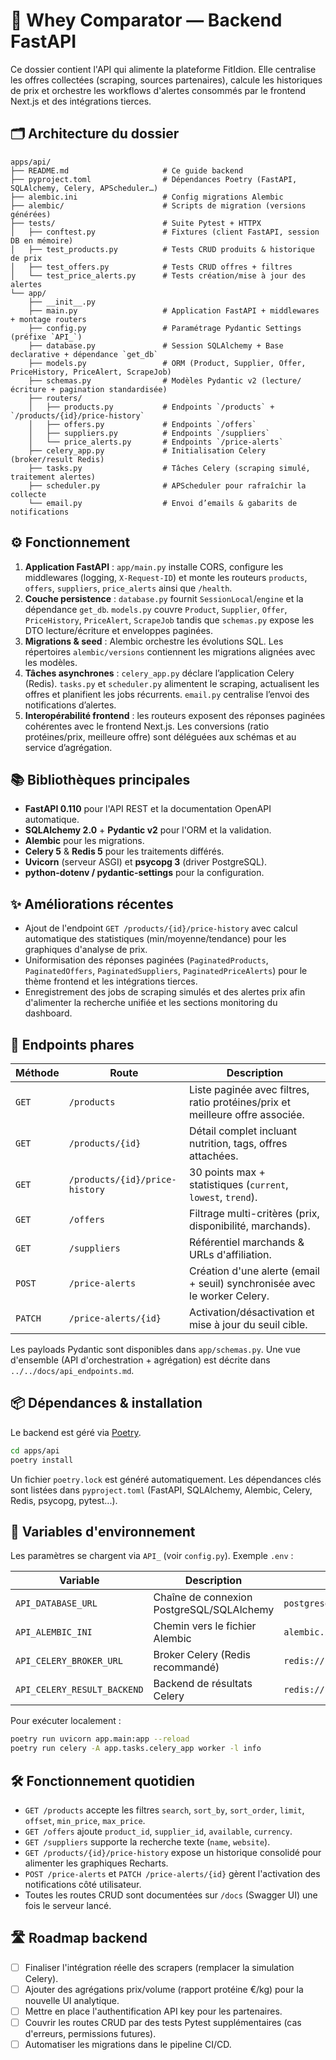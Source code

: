 # 🧬 Whey Comparator — Backend FastAPI

Ce dossier contient l'API qui alimente la plateforme FitIdion. Elle centralise les offres collectées (scraping, sources partenaires), calcule les historiques de prix et orchestre les workflows d'alertes consommés par le frontend Next.js et des intégrations tierces.

## 🗂️ Architecture du dossier

```
apps/api/
├── README.md                     # Ce guide backend
├── pyproject.toml                # Dépendances Poetry (FastAPI, SQLAlchemy, Celery, APScheduler…)
├── alembic.ini                   # Config migrations Alembic
├── alembic/                      # Scripts de migration (versions générées)
├── tests/                        # Suite Pytest + HTTPX
│   ├── conftest.py               # Fixtures (client FastAPI, session DB en mémoire)
│   ├── test_products.py          # Tests CRUD produits & historique de prix
│   ├── test_offers.py            # Tests CRUD offres + filtres
│   └── test_price_alerts.py      # Tests création/mise à jour des alertes
└── app/
    ├── __init__.py
    ├── main.py                   # Application FastAPI + middlewares + montage routers
    ├── config.py                 # Paramétrage Pydantic Settings (préfixe `API_`)
    ├── database.py               # Session SQLAlchemy + Base declarative + dépendance `get_db`
    ├── models.py                 # ORM (Product, Supplier, Offer, PriceHistory, PriceAlert, ScrapeJob)
    ├── schemas.py                # Modèles Pydantic v2 (lecture/écriture + pagination standardisée)
    ├── routers/
    │   ├── products.py           # Endpoints `/products` + `/products/{id}/price-history`
    │   ├── offers.py             # Endpoints `/offers`
    │   ├── suppliers.py          # Endpoints `/suppliers`
    │   └── price_alerts.py       # Endpoints `/price-alerts`
    ├── celery_app.py             # Initialisation Celery (broker/result Redis)
    ├── tasks.py                  # Tâches Celery (scraping simulé, traitement alertes)
    ├── scheduler.py              # APScheduler pour rafraîchir la collecte
    └── email.py                  # Envoi d’emails & gabarits de notifications
```

## ⚙️ Fonctionnement

1. **Application FastAPI** : `app/main.py` installe CORS, configure les middlewares (logging, `X-Request-ID`) et monte les routeurs `products`, `offers`, `suppliers`, `price_alerts` ainsi que `/health`.
2. **Couche persistence** : `database.py` fournit `SessionLocal`/`engine` et la dépendance `get_db`. `models.py` couvre `Product`, `Supplier`, `Offer`, `PriceHistory`, `PriceAlert`, `ScrapeJob` tandis que `schemas.py` expose les DTO lecture/écriture et enveloppes paginées.
3. **Migrations & seed** : Alembic orchestre les évolutions SQL. Les répertoires `alembic/versions` contiennent les migrations alignées avec les modèles.
4. **Tâches asynchrones** : `celery_app.py` déclare l’application Celery (Redis). `tasks.py` et `scheduler.py` alimentent le scraping, actualisent les offres et planifient les jobs récurrents. `email.py` centralise l’envoi des notifications d’alertes.
5. **Interopérabilité frontend** : les routeurs exposent des réponses paginées cohérentes avec le frontend Next.js. Les conversions (ratio protéines/prix, meilleure offre) sont déléguées aux schémas et au service d’agrégation.

## 📚 Bibliothèques principales

- **FastAPI 0.110** pour l'API REST et la documentation OpenAPI automatique.
- **SQLAlchemy 2.0** + **Pydantic v2** pour l'ORM et la validation.
- **Alembic** pour les migrations.
- **Celery 5** & **Redis 5** pour les traitements différés.
- **Uvicorn** (serveur ASGI) et **psycopg 3** (driver PostgreSQL).
- **python-dotenv / pydantic-settings** pour la configuration.

## ✨ Améliorations récentes

- Ajout de l'endpoint `GET /products/{id}/price-history` avec calcul automatique des statistiques (min/moyenne/tendance) pour les graphiques d'analyse de prix.
- Uniformisation des réponses paginées (`PaginatedProducts`, `PaginatedOffers`, `PaginatedSuppliers`, `PaginatedPriceAlerts`) pour le thème frontend et les intégrations tierces.
- Enregistrement des jobs de scraping simulés et des alertes prix afin d'alimenter la recherche unifiée et les sections monitoring du dashboard.

## 🔌 Endpoints phares

| Méthode | Route | Description |
| --- | --- | --- |
| `GET` | `/products` | Liste paginée avec filtres, ratio protéines/prix et meilleure offre associée. |
| `GET` | `/products/{id}` | Détail complet incluant nutrition, tags, offres attachées. |
| `GET` | `/products/{id}/price-history` | 30 points max + statistiques (`current`, `lowest`, `trend`). |
| `GET` | `/offers` | Filtrage multi-critères (prix, disponibilité, marchands). |
| `GET` | `/suppliers` | Référentiel marchands & URLs d'affiliation. |
| `POST` | `/price-alerts` | Création d'une alerte (email + seuil) synchronisée avec le worker Celery. |
| `PATCH` | `/price-alerts/{id}` | Activation/désactivation et mise à jour du seuil cible. |

Les payloads Pydantic sont disponibles dans `app/schemas.py`. Une vue d'ensemble (API d'orchestration + agrégation) est décrite dans `../../docs/api_endpoints.md`.

## 📦 Dépendances & installation

Le backend est géré via [Poetry](https://python-poetry.org/).

```bash
cd apps/api
poetry install
```

Un fichier `poetry.lock` est généré automatiquement. Les dépendances clés sont listées dans `pyproject.toml` (FastAPI, SQLAlchemy, Alembic, Celery, Redis, psycopg, pytest...).

## 🔐 Variables d'environnement

Les paramètres se chargent via `API_` (voir `config.py`). Exemple `.env` :

| Variable | Description | Valeur par défaut |
| --- | --- | --- |
| `API_DATABASE_URL` | Chaîne de connexion PostgreSQL/SQLAlchemy | `postgresql+psycopg://postgres:postgres@db:5432/whey` |
| `API_ALEMBIC_INI` | Chemin vers le fichier Alembic | `alembic.ini` |
| `API_CELERY_BROKER_URL` | Broker Celery (Redis recommandé) | `redis://redis:6379/0` |
| `API_CELERY_RESULT_BACKEND` | Backend de résultats Celery | `redis://redis:6379/0` |

Pour exécuter localement :

```bash
poetry run uvicorn app.main:app --reload
poetry run celery -A app.tasks.celery_app worker -l info
```

## 🛠️ Fonctionnement quotidien

- `GET /products` accepte les filtres `search`, `sort_by`, `sort_order`, `limit`, `offset`, `min_price`, `max_price`.
- `GET /offers` ajoute `product_id`, `supplier_id`, `available`, `currency`.
- `GET /suppliers` supporte la recherche texte (`name`, `website`).
- `GET /products/{id}/price-history` expose un historique consolidé pour alimenter les graphiques Recharts.
- `POST /price-alerts` et `PATCH /price-alerts/{id}` gèrent l'activation des notifications côté utilisateur.
- Toutes les routes CRUD sont documentées sur `/docs` (Swagger UI) une fois le serveur lancé.

## 🛣️ Roadmap backend

- [ ] Finaliser l'intégration réelle des scrapers (remplacer la simulation Celery).
- [ ] Ajouter des agrégations prix/volume (rapport protéine €/kg) pour la nouvelle UI analytique.
- [ ] Mettre en place l'authentification API key pour les partenaires.
- [ ] Couvrir les routes CRUD par des tests Pytest supplémentaires (cas d'erreurs, permissions futures).
- [ ] Automatiser les migrations dans le pipeline CI/CD.
